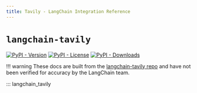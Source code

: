 ```yaml
---
title: Tavily - LangChain Integration Reference
---
```


# `langchain-tavily`

[![PyPI - Version](https://img.shields.io/pypi/v/langchain-tavily?label=%20)](https://pypi.org/project/langchain-tavily/#history)
[![PyPI - License](https://img.shields.io/pypi/l/langchain-tavily)](https://opensource.org/licenses/MIT)
[![PyPI - Downloads](https://img.shields.io/pepy/dt/langchain-tavily)](https://pypistats.org/packages/langchain-tavily)

!!! warning
    These docs are built from the [langchain-tavily repo](https://github.com/tavily-ai/langchain-tavily) and have not been verified for accuracy by the LangChain team.

::: langchain_tavily
